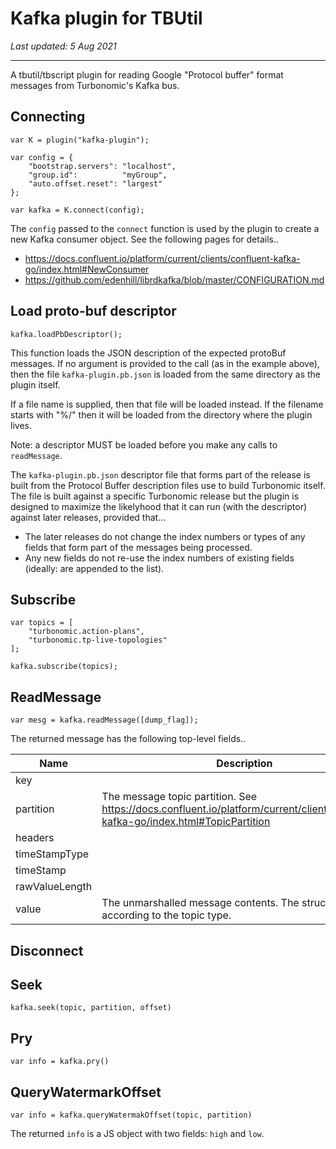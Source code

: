# Kafka plugin for TBUtil

*Last updated: 5 Aug 2021*

---

A tbutil/tbscript plugin for reading Google "Protocol buffer" format messages from Turbonomic's Kafka bus.


## Connecting

```
var K = plugin("kafka-plugin");

var config = {
	"bootstrap.servers": "localhost",
	"group.id":          "myGroup",
	"auto.offset.reset": "largest"
};

var kafka = K.connect(config);
```

The `config` passed to the `connect` function is used by the plugin to create a new Kafka consumer object. See the following pages for details..

* https://docs.confluent.io/platform/current/clients/confluent-kafka-go/index.html#NewConsumer
* https://github.com/edenhill/librdkafka/blob/master/CONFIGURATION.md


## Load proto-buf descriptor

```
kafka.loadPbDescriptor();
```

This function loads the JSON description of the expected protoBuf messages. If no argument is provided to the call (as in the example above), then the file `kafka-plugin.pb.json` is loaded from the same directory as the plugin itself.

If a file name is supplied, then that file will be loaded instead. If the filename starts with "%/" then it will be loaded from the directory where the plugin lives.

Note: a descriptor MUST be loaded before you make any calls to `readMessage`.

The `kafka-plugin.pb.json` descriptor file that forms part of the release is built from the Protocol Buffer description files use to build Turbonomic itself. The file is built against a specific Turbonomic release but the plugin is designed to maximize the likelyhood that it can run (with the descriptor) against later releases, provided that...
* The later releases do not change the index numbers or types of any fields that form part of the messages being processed.
* Any new fields do not re-use the index numbers of existing fields (ideally: are appended to the list).


## Subscribe

```
var topics = [
	"turbonomic.action-plans",
	"turbonomic.tp-live-topologies"
];

kafka.subscribe(topics);
```

## ReadMessage

```
var mesg = kafka.readMessage([dump_flag]);
```

The returned message has the following top-level fields..

| Name | Description |
| ---- | ----------- |
| key | |
| partition | The message topic partition. See https://docs.confluent.io/platform/current/clients/confluent-kafka-go/index.html#TopicPartition |
| headers | |
| timeStampType | |
| timeStamp | |
| rawValueLength | |
| value | The unmarshalled message contents. The structure varies according to the topic type. |

## Disconnect

## Seek

```
kafka.seek(topic, partition, offset)

```

## Pry

```
var info = kafka.pry()

```

## QueryWatermarkOffset

```
var info = kafka.queryWatermakOffset(topic, partition)

```

The returned `info` is a JS object with two fields: `high` and `low`.
